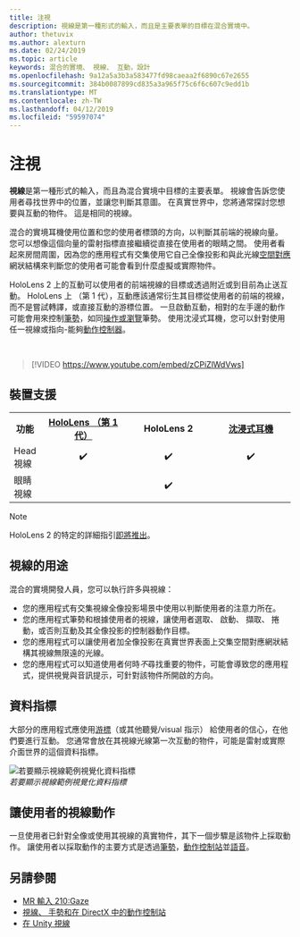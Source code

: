 ```yaml
---
title: 注視
description: 視線是第一種形式的輸入，而且是主要表單的目標在混合實境中。
author: thetuvix
ms.author: alexturn
ms.date: 02/24/2019
ms.topic: article
keywords: 混合的實境、 視線、 互動，設計
ms.openlocfilehash: 9a12a5a3b3a583477fd98caeaa2f6890c67e2655
ms.sourcegitcommit: 384b0087899cd835a3a965f75c6f6c607c9edd1b
ms.translationtype: MT
ms.contentlocale: zh-TW
ms.lasthandoff: 04/12/2019
ms.locfileid: "59597074"
---
```

# <a name="gaze"></a>注視

**視線**是第一種形式的輸入，而且為混合實境中目標的主要表單。 視線會告訴您使用者尋找世界中的位置，並讓您判斷其意圖。 在真實世界中，您將通常探討您想要與互動的物件。 這是相同的視線。

混合的實境耳機使用位置和您的使用者標頭的方向，以判斷其前端的視線向量。 您可以想像這個向量的雷射指標直接繼續從直接在使用者的眼睛之間。 使用者看起來房間周圍，因為您的應用程式有交集使用它自己全像投影和與此光線[空間對應](spatial-mapping.md)網狀結構來判斷您的使用者可能會看到什麼虛擬或實際物件。

HoloLens 2 上的互動可以使用者的前端視線的目標或透過附近或到目前為止送互動。  HoloLens 上 （第 1 代），互動應該通常衍生其目標從使用者的前端的視線，而不是嘗試轉譯，或直接互動的游標位置。 一旦啟動互動，相對的左手邊的動作可能會用來控制[筆勢](gestures.md)，如同[操作或瀏覽](gestures.md#composite-gestures)筆勢。 使用沈浸式耳機，您可以針對使用任一視線或指向-能夠[動作控制器](motion-controllers.md)。

<br>

>[!VIDEO https://www.youtube.com/embed/zCPiZlWdVws]

## <a name="device-support"></a>裝置支援

<table>
<tr>
<th>功能</th><th style="width:150px"> <a href="hololens-hardware-details.md">HoloLens （第 1 代）</a></th><th style="width:150px">HoloLens 2</th><th style="width:150px"> <a href="immersive-headset-hardware-details.md">沈浸式耳機</a></th>
</tr><tr>
<td> Head 視線</td><td style="text-align: center;"> ✔️</td><td style="text-align: center;"> ✔️</td><td style="text-align: center;"> ✔️</td>
</tr><tr>
<td> 眼睛視線</td><td></td><td style="text-align: center;">✔️</td><td></td>
</tr>
</table>

> [!NOTE]
> HoloLens 2 的特定的詳細指引[即將推出](index.md#news-and-notes)。


## <a name="uses-of-gaze"></a>視線的用途

混合的實境開發人員，您可以執行許多與視線：
* 您的應用程式有交集視線全像投影場景中使用以判斷使用者的注意力所在。
* 您的應用程式筆勢和根據使用者的視線，讓使用者選取、 啟動、 擷取、 捲動，或否則互動及其全像投影的控制器動作目標。
* 您的應用程式可以讓使用者加全像投影在真實世界表面上交集空間對應網狀結構其視線無限遠的光線。
* 您的應用程式可以知道使用者何時*不*尋找重要的物件，可能會導致您的應用程式，提供視覺與音訊提示，可針對該物件所開啟的方向。

## <a name="cursor"></a>資料指標

大部分的應用程式應使用[游標](cursors.md)（或其他聽覺/visual 指示） 給使用者的信心，在他們要進行互動。 您通常會放在其視線光線第一次互動的物件，可能是雷射或實際介面世界的這個資料指標。

![若要顯示視線範例視覺化資料指標](images/cursor.jpg)<br>
*若要顯示視線範例視覺化資料指標*

## <a name="giving-action-to-the-users-gaze"></a>讓使用者的視線動作

一旦使用者已針對全像或使用其視線的真實物件，其下一個步驟是該物件上採取動作。 讓使用者以採取動作的主要方式是透過[筆勢](gestures.md)，[動作控制站](motion-controllers.md)並[語音](voice-input.md)。

## <a name="see-also"></a>另請參閱
* [MR 輸入 210:Gaze](holograms-210.md)
* [視線、 手勢和在 DirectX 中的動作控制站](gaze,-gestures,-and-motion-controllers-in-directx.md)
* [在 Unity 視線](gaze-in-unity.md)
